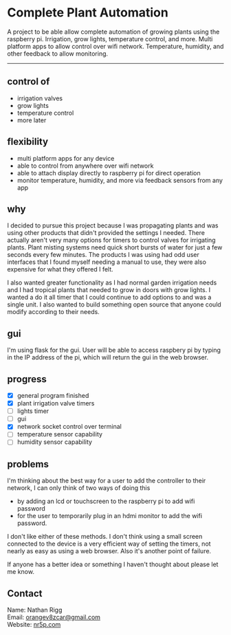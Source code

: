 # Complete Plant Automation
A project to be able allow complete automation of growing plants using the raspberry pi. Irrigation, grow lights, temperature control, and more. Multi platform apps to allow control over wifi network. Temperature, humidity, and other feedback to allow monitoring.

--------------------------------------------------------------------------------------------------------------------------------------------------------------------------------------------------------------------------

## control of 
* irrigation valves
* grow lights
* temperature control
* more later

## flexibility
* multi platform apps for any device
* able to control from anywhere over wifi network
* able to attach display directly to raspberry pi for direct operation
* monitor temperature, humidity, and more via feedback sensors from any app

## why
I decided to pursue this project because I was propagating plants and was using other products that didn't provided the settings I needed. There actually aren't very many options for timers to control valves for irrigating plants. Plant misting systems need quick short bursts of water for just a few seconds every few minutes. The products I was using had odd user interfaces that I found myself needing a manual to use, they were also expensive for what they offered I felt. 

I also wanted greater functionality as I had normal garden irrigation needs and I had tropical plants that needed to grow in doors with grow lights. I wanted a do it all timer that I could continue to add options to and was a single unit. I also wanted to build something open source that anyone could modify according to their needs. 

## gui
I'm using flask for the gui. User will be able to access raspbery pi by typing in the IP address of the pi,
which will return the gui in the web browser.

## progress
- [x] general program finished
- [x] plant irrigation valve timers
- [ ] lights timer
- [ ] gui 
- [x] network socket control over terminal
- [ ] temperature sensor capability
- [ ] humidity sensor capability

## problems
I'm thinking about the best way for a user to add the controller to their network, I can only think of two ways
of doing this
- by adding an lcd or touchscreen to the raspberry pi to add wifi password
- for the user to temporarily plug in an hdmi monitor to add the wifi password.  

I don't like either of these methods. I don't think using a small screen connected to the device is a very 
efficient way of setting the timers, not nearly as easy as using a web browser. Also it's another point of failure.

If anyone has a better idea or something I haven't thought about please let me know.

## Contact
Name: Nathan Rigg  
Email: [orangev8zcar@gmail.com](orangev8zcar@gmail.com)  
Website: [nr5p.com](nr5p.com)

